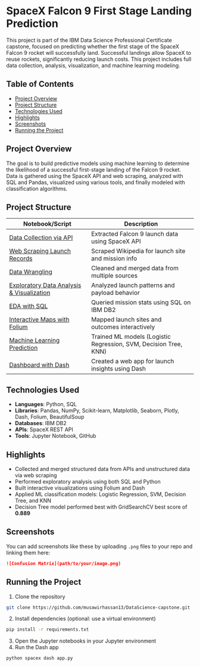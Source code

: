 # SpaceX Falcon 9 First Stage Landing Prediction

This project is part of the IBM Data Science Professional Certificate capstone, focused on predicting whether the first stage of the SpaceX Falcon 9 rocket will successfully land. Successful landings allow SpaceX to reuse rockets, significantly reducing launch costs. This project includes full data collection, analysis, visualization, and machine learning modeling.

## Table of Contents
- [Project Overview](#project-overview)
- [Project Structure](#project-structure)
- [Technologies Used](#technologies-used)
- [Highlights](#highlights)
- [Screenshots](#screenshots)
- [Running the Project](#running-the-project)

## Project Overview

The goal is to build predictive models using machine learning to determine the likelihood of a successful first-stage landing of the Falcon 9 rocket. Data is gathered using the SpaceX API and web scraping, analyzed with SQL and Pandas, visualized using various tools, and finally modeled with classification algorithms.

## Project Structure

| Notebook/Script | Description |
|------------------|-------------|
| [Data Collection via API](https://github.com/musawirhassan13/DataScience-capstone/blob/main/jupyter-labs-spacex-data-collection-api.ipynb) | Extracted Falcon 9 launch data using SpaceX API |
| [Web Scraping Launch Records](https://github.com/musawirhassan13/DataScience-capstone/blob/main/jupyter-labs-webscraping.ipynb) | Scraped Wikipedia for launch site and mission info |
| [Data Wrangling](https://github.com/musawirhassan13/DataScience-capstone/blob/main/labs-jupyter-spacex-Data%20wrangling.ipynb) | Cleaned and merged data from multiple sources |
| [Exploratory Data Analysis & Visualization](https://github.com/musawirhassan13/DataScience-capstone/blob/main/edadataviz.ipynb) | Analyzed launch patterns and payload behavior |
| [EDA with SQL](https://github.com/musawirhassan13/DataScience-capstone/blob/main/jupyter-labs-eda-sql-coursera_sqllite.ipynb) | Queried mission stats using SQL on IBM DB2 |
| [Interactive Maps with Folium](https://github.com/musawirhassan13/DataScience-capstone/blob/main/lab_jupyter_launch_site_location.ipynb) | Mapped launch sites and outcomes interactively |
| [Machine Learning Prediction](https://github.com/musawirhassan13/DataScience-capstone/blob/main/SpaceX_Machine%20Learning%20Prediction_Part_5.ipynb) | Trained ML models (Logistic Regression, SVM, Decision Tree, KNN) |
| [Dashboard with Dash](https://github.com/musawirhassan13/DataScience-capstone/blob/main/spacex%20dash%20app.py) | Created a web app for launch insights using Dash |

## Technologies Used

- **Languages**: Python, SQL
- **Libraries**: Pandas, NumPy, Scikit-learn, Matplotlib, Seaborn, Plotly, Dash, Folium, BeautifulSoup
- **Databases**: IBM DB2
- **APIs**: SpaceX REST API
- **Tools**: Jupyter Notebook, GitHub

## Highlights

- Collected and merged structured data from APIs and unstructured data via web scraping
- Performed exploratory analysis using both SQL and Python
- Built interactive visualizations using Folium and Dash
- Applied ML classification models: Logistic Regression, SVM, Decision Tree, and KNN
- Decision Tree model performed best with GridSearchCV best score of **0.889**

## Screenshots

You can add screenshots like these by uploading `.png` files to your repo and linking them here:

```markdown
![Confusion Matrix](path/to/your/image.png)
```

## Running the Project

1. Clone the repository  
```bash
git clone https://github.com/musawirhassan13/DataScience-capstone.git
```

2. Install dependencies (optional: use a virtual environment)
```bash
pip install -r requirements.txt
```

3. Open the Jupyter notebooks in your Jupyter environment  
4. Run the Dash app  
```bash
python spacex dash app.py
```